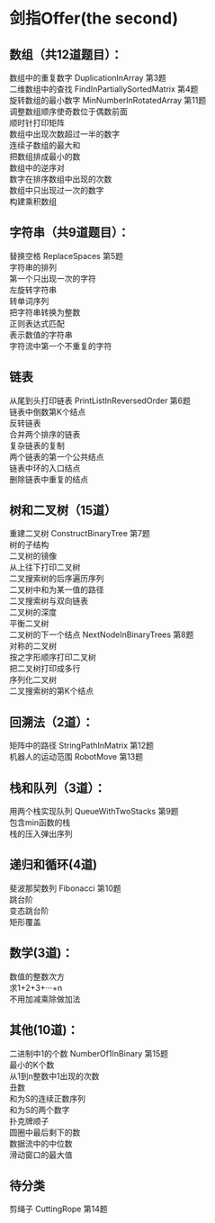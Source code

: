 # 剑指Offer(the second)

## 数组（共12道题目）：
数组中的重复数字 DuplicationInArray 第3题<br>
二维数组中的查找  FindInPartiallySortedMatrix 第4题 <br>
旋转数组的最小数字 MinNumberInRotatedArray 第11题<br>
调整数组顺序使奇数位于偶数前面 <br>
顺时针打印矩阵 <br>
数组中出现次数超过一半的数字 <br>
连续子数组的最大和 <br>
把数组排成最小的数 <br>
数组中的逆序对 <br>
数字在排序数组中出现的次数 <br>
数组中只出现过一次的数字 <br>
构建乘积数组 <br>

## 字符串（共9道题目）：
替换空格 ReplaceSpaces 第5题 <br>
字符串的排列 <br>
第一个只出现一次的字符 <br>
左旋转字符串 <br>
转单词序列 <br>
把字符串转换为整数 <br>
正则表达式匹配 <br>
表示数值的字符串 <br>
字符流中第一个不重复的字符 <br>

## 链表
从尾到头打印链表 PrintListInReversedOrder 第6题<br>
链表中倒数第K个结点 <br>
反转链表 <br>
合并两个排序的链表 <br>
复杂链表的复制 <br>
两个链表的第一个公共结点 <br>
链表中环的入口结点 <br>
删除链表中重复的结点 <br>



## 树和二叉树（15道）
重建二叉树 ConstructBinaryTree 第7题<br>
树的子结构 <br>
二叉树的镜像 <br>
从上往下打印二叉树 <br>
二叉搜索树的后序遍历序列 <br>
二叉树中和为某一值的路径 <br>
二叉搜索树与双向链表 <br>
二叉树的深度 <br>
平衡二叉树 <br>
二叉树的下一个结点 NextNodeInBinaryTrees 第8题 <br>
对称的二叉树 <br>
按之字形顺序打印二叉树 <br>
把二叉树打印成多行 <br>
序列化二叉树 <br>
二叉搜索树的第K个结点 <br>


## 回溯法（2道）：
矩阵中的路径 StringPathInMatrix 第12题<br>
机器人的运动范围 RobotMove 第13题<br>


## 栈和队列（3道）：
用两个栈实现队列 QueueWithTwoStacks 第9题 <br>
包含min函数的栈 <br>
栈的压入弹出序列 <br>


## 递归和循环(4道)
斐波那契数列 Fibonacci 第10题<br>
跳台阶 <br>
变态跳台阶 <br>
矩形覆盖 <br>


## 数学(3道)：
数值的整数次方 <br>
求1+2+3+···+n <br>
不用加减乘除做加法 <br>


## 其他(10道)：
二进制中1的个数 NumberOf1InBinary 第15题<br>
最小的K个数 <br>
从1到n整数中1出现的次数 <br>
丑数 <br>
和为S的连续正数序列 <br>
和为S的两个数字 <br>
扑克牌顺子 <br>
圆圈中最后剩下的数 <br>
数据流中的中位数 <br>
滑动窗口的最大值 <br>


## 待分类
剪绳子 CuttingRope 第14题 <br>